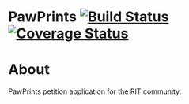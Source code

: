 # PawPrints [![Build Status](https://travis-ci.org/ritstudentgovernment/PawPrints.svg?branch=master)](https://travis-ci.org/ritstudentgovernment/PawPrints) [![Coverage Status](https://coveralls.io/repos/github/ritstudentgovernment/PawPrints/badge.svg?branch=master)](https://coveralls.io/github/ritstudentgovernment/PawPrints?branch=master)
About
=====
PawPrints petition application for the RIT community.
